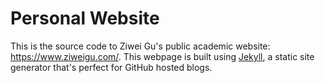 # Personal Website

This is the source code to Ziwei Gu's public academic website: https://www.ziweigu.com/. This webpage is built using [Jekyll](https://github.com/jekyll/jekyll), a static site generator that's perfect for GitHub hosted blogs. 

